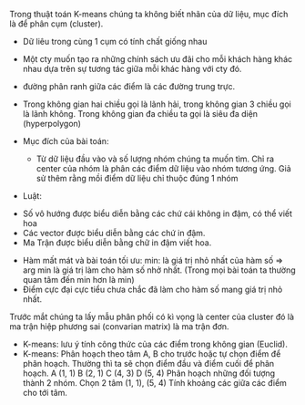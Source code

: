 Trong thuật toán K-means chúng ta không biết nhãn của dữ liệu, mục đích là để phân cụm (cluster).
- Dữ liêu trong cùng 1 cụm có tính chất giống nhau
- Một cty muốn tạo ra những chính sách ưu đãi cho mỗi khách hàng khác nhau dựa trên sự tương tác giữa mỗi khác hàng với cty đó.
- đường phân ranh giữa các điểm là các đường trung trực.
- Trong không gian hai chiều gọi là lãnh hải, trong không gian 3 chiều gọi là lãnh không. Trong không gian đa chiều ta gọi là siêu đa diện (hyperpolygon)

- Mục đích của bài toán:
  + Từ dữ liệu đầu vào và số lượng nhóm chúng ta muốn tìm. Chỉ ra center của nhóm là phân các điểm dữ liệu vào nhóm tương ứng. Giả sử thêm rằng mồi điểm dữ liệu chỉ thuộc đúng 1 nhóm
 - Luật:
  + Số vô hướng được biểu diễn bằng các chứ cái không in đậm, có thể viết hoa
  + Các vector được biểu diễn bằng các chứ in đậm.
  + Ma Trận được biểu diễn bằng chữ in đậm viết hoa.

- Hàm mất mát và bài toán tối ưu:
min: là giá trị nhỏ nhất của hàm số => arg min là giá trị làm cho hàm số nhở nhất.
(Trong mọi bài toán ta thường quan tâm đến min hơn là min)
- Điểm cực đại cực tiểu chưa chắc đã làm cho hàm số mang giá trị nhỏ nhất.

Trước mắt chúng ta lấy mẫu phân phối có kì vọng là center của cluster đó là ma trận hiệp phương sai (convarian matrix) là ma trận đơn.
- K-means: lưu ý tính công thức của các điểm trong không gian (Euclid).
- K-means: Phân hoạch theo tâm A, B cho trước hoặc tự chọn điểm để phân hoạch. Thường thì ta sẽ chọn điểm đầu và điểm cuối để phân hoạch.
A (1, 1)
B (2, 1)
C (4, 3)
D (5, 4)
Phân hoạch những đối tượng thành 2 nhóm.
Chọn 2 tâm (1, 1), (5, 4)
Tính khoảng các giữa các điểm cho tới tâm.